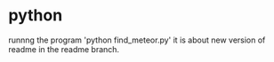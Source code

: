 # python
runnng the program
'python find_meteor.py'
it is about new version of readme in the readme branch.
